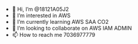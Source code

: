 - 👋 Hi, I’m @18121A05J2
- 👀 I’m interested in AWS
- 🌱 I’m currently learning AWS SAA CO2
- 💞️ I’m looking to collaborate on AWS IAM ADMIN
- 📫 How to reach me 7036977779

<!---
Roopesh8686/Roopesh8686 is a ✨ special ✨ repository because its `README.md` (this file) appears on your GitHub profile.
You can click the Preview link to take a look at your changes.
--->
